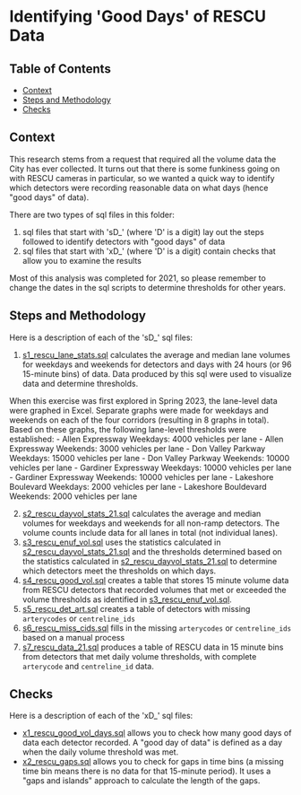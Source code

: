 # Identifying 'Good Days' of RESCU Data

## Table of Contents
- [Context](#Context)
- [Steps and Methodology](#Steps-and-Methodology)
- [Checks](#Checks)

## Context

This research stems from a request that required all the volume data the City has ever collected. It turns out that there is some funkiness going on with RESCU cameras in particular, so we wanted a quick way to identify which detectors were recording reasonable data on what days (hence "good days" of data).

There are two types of sql files in this folder:
1. sql files that start with 'sD_' (where 'D' is a digit) lay out the steps followed to identify detectors with "good days" of data
2. sql files that start with 'xD_' (where 'D' is a digit) contain checks that allow you to examine the results

Most of this analysis was completed for 2021, so please remember to change the dates in the sql scripts to determine thresholds for other years.

## Steps and Methodology

Here is a description of each of the 'sD_' sql files:
1. [s1_rescu_lane_stats.sql](s1_rescu_lane_stats.sql) calculates the average and median lane volumes for weekdays and weekends for detectors and days with 24 hours (or 96 15-minute bins) of data. Data produced by this sql were used to visualize data and determine thresholds.

When this exercise was first explored in Spring 2023, the lane-level data were graphed in Excel. Separate graphs were made for weekdays and weekends on each of the four corridors (resulting in 8 graphs in total). Based on these graphs, the following lane-level thresholds were established:
    - Allen Expressway Weekdays: 4000 vehicles per lane
    - Allen Expressway Weekends: 3000 vehicles per lane
    - Don Valley Parkway Weekdays: 15000 vehicles per lane
    - Don Valley Parkway Weekends: 10000 vehicles per lane
    - Gardiner Expressway Weekdays: 10000 vehicles per lane
    - Gardiner Expressway Weekends: 10000 vehicles per lane
    - Lakeshore Boulevard Weekdays: 2000 vehicles per lane
    - Lakeshore Bouldevard Weekends: 2000 vehicles per lane

2. [s2_rescu_dayvol_stats_21.sql](s2_rescu_dayvol_stats.sql) calculates the average and median volumes for weekdays and weekends for all non-ramp detectors. The volume counts include data for all lanes in total (not individual lanes).
3. [s3_rescu_enuf_vol.sql](s3_rescu_enuf_vol.sql) uses the statistics calculated in [s2_rescu_dayvol_stats_21.sql](s2_rescu_dayvol_stats.sql) and the thresholds determined based on the statistics calculated in [s2_rescu_dayvol_stats_21.sql](s2_rescu_dayvol_stats.sql) to determine which detectors meet the thresholds on which days.
4. [s4_rescu_good_vol.sql](s4_rescu_good_vol.sql) creates a table that stores 15 minute volume data from RESCU detectors that recorded volumes that met or exceeded the volume thresholds as identified in [s3_rescu_enuf_vol.sql](s3_rescu_enuf_vol.sql).
5. [s5_rescu_det_art.sql](s5_rescu_det_art.sql) creates a table of detectors with missing `arterycodes` or `centreline_ids`
6. [s6_rescu_miss_cids.sql](s6_rescu_miss_cids.sql) fills in the missing `arterycodes` or `centreline_ids` based on a manual process
7. [s7_rescu_data_21.sql](s7_rescu_data.sql) produces a table of RESCU data in 15 minute bins from detectors that met daily volume thresholds, with complete `arterycode` and `centreline_id` data.

## Checks

Here is a description of each of the 'xD_' sql files:
- [x1_rescu_good_vol_days.sql](x1_rescu_good_vol_days.sql) allows you to check how many good days of data each detector recorded. A "good day of data" is defined as a day when the daily volume threshold was met.
- [x2_rescu_gaps.sql](x2_rescu_gaps.sql) allows you to check for gaps in time bins (a missing time bin means there is no data for that 15-minute period). It uses a "gaps and islands" approach to calculate the length of the gaps.


